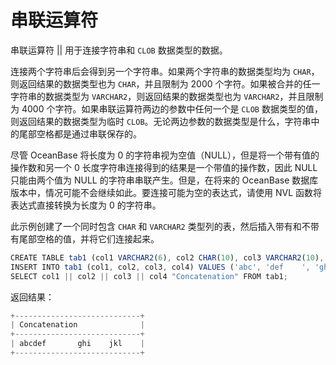 串联运算符 
==========================



串联运算符 \|\| 用于连接字符串和 `CLOB` 数据类型的数据。

连接两个字符串后会得到另一个字符串。如果两个字符串的数据类型均为 `CHAR`，则返回结果的数据类型也为 `CHAR`，并且限制为 2000 个字符。如果被合并的任一字符串的数据类型为 `VARCHAR2`，则返回结果的数据类型也为 `VARCHAR2`，并且限制为 4000 个字符。如果串联运算符两边的参数中任何一个是 `CLOB` 数据类型的值，则返回结果的数据类型为临时 `CLOB`。无论两边参数的数据类型是什么，字符串中的尾部空格都是通过串联保存的。

尽管 OceanBase 将长度为 0 的字符串视为空值（NULL），但是将一个带有值的操作数和另一个 0 长度字符串连接得到的结果是一个带值的操作数，因此 NULL 只能由两个值为 NULL 的字符串串联产生。但是，在将来的 OceanBase 数据库版本中，情况可能不会继续如此。要连接可能为空的表达式，请使用 NVL 函数将表达式直接转换为长度为 0 的字符串。

此示例创建了一个同时包含 `CHAR` 和 `VARCHAR2` 类型列的表，然后插入带有和不带有尾部空格的值，并将它们连接起来。

```javascript
CREATE TABLE tab1 (col1 VARCHAR2(6), col2 CHAR(10), col3 VARCHAR2(10), col4 CHAR(6));
INSERT INTO tab1 (col1, col2, col3, col4) VALUES ('abc', 'def    ', 'ghi    ', 'jkl');
SELECT col1 || col2 || col3 || col4 "Concatenation" FROM tab1;
```



返回结果：

```javascript
+----------------------------+
| Concatenation              |
+----------------------------+
| abcdef       ghi    jkl    |
+----------------------------+
```


